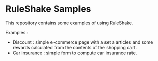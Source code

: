 # RuleShake Samples

This repository contains some examples of using RuleShake. 

Examples : 
* Discount : simple e-commerce page with a set a articles and some rewards calculated from the contents of the shopping cart. 
* Car insurance : simple form to compute car insurance rate.